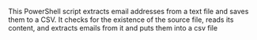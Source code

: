 This PowerShell script extracts email addresses from a text file and saves them to a CSV. It checks for the existence of the source file, reads its content, and extracts emails from it and puts them into a csv file 